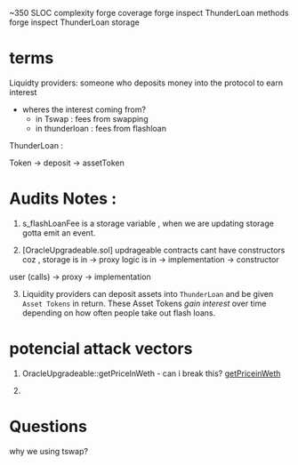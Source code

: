 ~350 SLOC complexity
forge coverage
forge inspect ThunderLoan methods
forge inspect ThunderLoan storage
# terms 

Liquidty providers: someone who deposits money into the protocol to earn interest

- wheres the interest coming from?
    - in Tswap : fees from swapping
    - in thunderloan : fees from flashloan

ThunderLoan :

Token -> deposit -> assetToken

# Audits Notes : 

1. [](src/protocol/ThunderLoan.sol#L279)
s_flashLoanFee is a storage variable , when we are updating storage gotta emit an event.

2. [OracleUpgradeable.sol]
updrageable contracts cant have constructors
coz  , storage is in -> proxy
       logic is in -> implementation -> constructor

user (calls) -> proxy -> implementation 

3. Liquidity providers can deposit assets into `ThunderLoan` and be given `Asset Tokens` in return. These Asset Tokens *gain interest* over time depending on how often people take out flash loans.


# potencial attack vectors

1. OracleUpgradeable::getPriceInWeth - can i break this?
[getPriceinWeth](src\protocol\OracleUpgradeable.sol#L23)

2. 


# Questions

why we using tswap?
